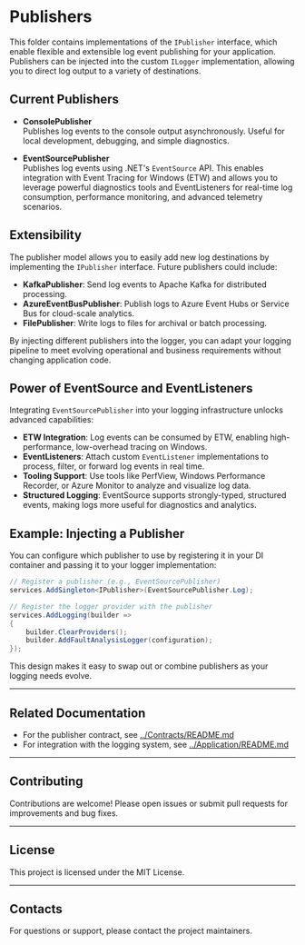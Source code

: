 # Publishers

This folder contains implementations of the `IPublisher` interface, which enable flexible and extensible log event publishing for your application. Publishers can be injected into the custom `ILogger` implementation, allowing you to direct log output to a variety of destinations.

## Current Publishers

- **ConsolePublisher**  
  Publishes log events to the console output asynchronously. Useful for local development, debugging, and simple diagnostics.

- **EventSourcePublisher**  
  Publishes log events using .NET's `EventSource` API. This enables integration with Event Tracing for Windows (ETW) and allows you to leverage powerful diagnostics tools and EventListeners for real-time log consumption, performance monitoring, and advanced telemetry scenarios.

## Extensibility

The publisher model allows you to easily add new log destinations by implementing the `IPublisher` interface. Future publishers could include:

- **KafkaPublisher**: Send log events to Apache Kafka for distributed processing.
- **AzureEventBusPublisher**: Publish logs to Azure Event Hubs or Service Bus for cloud-scale analytics.
- **FilePublisher**: Write logs to files for archival or batch processing.

By injecting different publishers into the logger, you can adapt your logging pipeline to meet evolving operational and business requirements without changing application code.

## Power of EventSource and EventListeners

Integrating `EventSourcePublisher` into your logging infrastructure unlocks advanced capabilities:

- **ETW Integration**: Log events can be consumed by ETW, enabling high-performance, low-overhead tracing on Windows.
- **EventListeners**: Attach custom `EventListener` implementations to process, filter, or forward log events in real time.
- **Tooling Support**: Use tools like PerfView, Windows Performance Recorder, or Azure Monitor to analyze and visualize log data.
- **Structured Logging**: EventSource supports strongly-typed, structured events, making logs more useful for diagnostics and analytics.

## Example: Injecting a Publisher

You can configure which publisher to use by registering it in your DI container and passing it to your logger implementation:

```csharp
// Register a publisher (e.g., EventSourcePublisher)
services.AddSingleton<IPublisher>(EventSourcePublisher.Log);

// Register the logger provider with the publisher
services.AddLogging(builder =>
{
    builder.ClearProviders();
    builder.AddFaultAnalysisLogger(configuration);
});
```

This design makes it easy to swap out or combine publishers as your logging needs evolve.

---

## Related Documentation

- For the publisher contract, see [../Contracts/README.md](../Contracts/README.md)
- For integration with the logging system, see [../Application/README.md](../Application/README.md)

---

## Contributing

Contributions are welcome! Please open issues or submit pull requests for improvements and bug fixes.

---

## License

This project is licensed under the MIT License.

---

## Contacts

For questions or support, please contact the project maintainers.